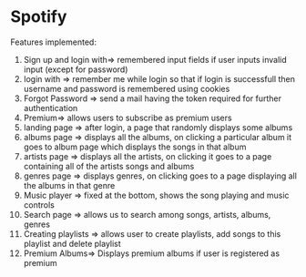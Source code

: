 # Spotify

Features implemented:

1. Sign up and login with=> remembered input fields if user inputs invalid input (except for password)
2. login with => remember me while login so that if login is successfull then username and password is remembered using cookies
3. Forgot Password => send a mail having the token required for further authentication
4. Premium=> allows users to subscribe as premium users
5. landing page => after login, a page that randomly displays some albums
6. albums page => displays all the albums, on clicking a particular album it goes to album page which displays the songs in that album
7. artists page => displays all the artists, on clicking it goes to a page containing all of the artists songs and albums
8. genres page => displays genres, on clicking goes to a page displaying all the albums in that genre
9. Music player => fixed at the bottom, shows the song playing and music controls
10. Search page => allows us to search among songs, artists, albums, genres
11. Creating playlists => allows user to create playlists, add songs to this playlist and delete playlist
12. Premium Albums=> Displays premium albums if user is registered as premium
